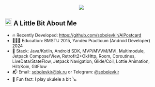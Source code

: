 <p align="center">
  <img src="https://capsule-render.vercel.app/api?type=waving&height=100&color=gradient&text=Hello!&fontColor=FFFFFF&fontSize=28&animation=fadeIn&reversal=false"/>
</p>

<h2><img src="https://cdn.jsdelivr.net/gh/devicons/devicon@latest/icons/android/android-plain.svg" alt="android" width="23" height="23"/>&nbsp;A Little Bit About Me</h2>

- 🔥 Recently Developed: https://github.com/sobolevkir/AIPostcard
- 👨🏼‍🎓 Education: BMSTU 2015, Yandex Practicum (Android Developer) 2024
- 🔧 Stack: Java/Kotlin, Android SDK, MVP/MVVM/MVI, Multimodule, Jetpack Compose/View, Retrofit2+OkHttp, Room, Coroutines, LiveData/StateFlow, Jetpack Navigation, Glide/Coil, Lottie Animation, Hilt/Koin, GitFlow
- 📬 Email: <a href="mailto:sobolevkir@bk.ru">sobolevkir@bk.ru</a> or Telegram: <a href="https://t.me/sobolevkir" target="blank">@sobolevkir</a>
- 🤪 Fun fact: I play ukulele a bit 🪕

